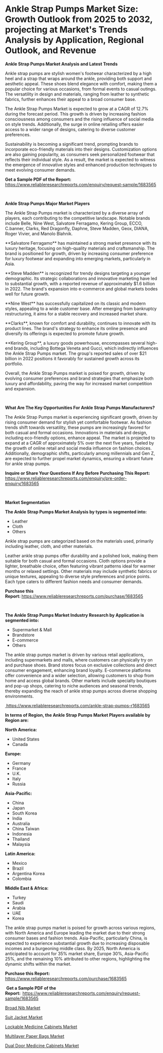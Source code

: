 <p><h1>Ankle Strap Pumps Market Size: Growth Outlook from 2025 to 2032, projecting at Market's Trends Analysis by Application, Regional Outlook, and Revenue</h1></p><p><strong>Ankle Strap Pumps Market Analysis and Latest Trends</strong></p>
<p><p>Ankle strap pumps are stylish women's footwear characterized by a high heel and a strap that wraps around the ankle, providing both support and aesthetic appeal. These shoes blend elegance with comfort, making them a popular choice for various occasions, from formal events to casual outings. The versatility in design and materials, ranging from leather to synthetic fabrics, further enhances their appeal to a broad consumer base.</p><p>The Ankle Strap Pumps Market is expected to grow at a CAGR of 12.7% during the forecast period. This growth is driven by increasing fashion consciousness among consumers and the rising influence of social media on style trends. Additionally, the surge in online retailing offers easier access to a wider range of designs, catering to diverse customer preferences.</p><p>Sustainability is becoming a significant trend, prompting brands to incorporate eco-friendly materials into their designs. Customization options are also gaining popularity, as consumers seek personalized footwear that reflects their individual style. As a result, the market is expected to witness the emergence of innovative styles and enhanced production techniques to meet evolving consumer demands.</p></p>
<p><strong>Get a Sample PDF of the Report:&nbsp;</strong> <a href="https://www.reliableresearchreports.com/enquiry/request-sample/1683565?utm_campaign=12&utm_medium=2&utm_source=Github&utm_content=ia&utm_term=07022025&utm_id=ankle-strap-pumps">https://www.reliableresearchreports.com/enquiry/request-sample/1683565</a></p>
<p>&nbsp;</p>
<p><strong>Ankle Strap Pumps Major Market Players</strong></p>
<p><p>The Ankle Strap Pumps market is characterized by a diverse array of players, each contributing to the competitive landscape. Notable brands include Belle, Nine West, Salvatore Ferragamo, Kering Group, ECCO, C.banner, Clarks, Red Dragonfly, Daphne, Steve Madden, Geox, DIANA, Roger Vivier, and Manolo Blahnik.</p><p>**Salvatore Ferragamo** has maintained a strong market presence with its luxury heritage, focusing on high-quality materials and craftsmanship. The brand is positioned for growth, driven by increasing consumer preference for luxury footwear and expanding into emerging markets, particularly in Asia.</p><p>**Steve Madden** is recognized for trendy designs targeting a younger demographic. Its strategic collaborations and innovative marketing have led to substantial growth, with a reported revenue of approximately $1.6 billion in 2022. The brand's expansion into e-commerce and global markets bodes well for future growth.</p><p>**Nine West** has successfully capitalized on its classic and modern styles, appealing to a wide customer base. After emerging from bankruptcy restructuring, it aims for a stable recovery and increased market share. </p><p>**Clarks**, known for comfort and durability, continues to innovate with its product lines. The brand's strategy to enhance its online presence and diversify its offerings is expected to promote future growth.</p><p>**Kering Group**, a luxury goods powerhouse, encompasses several high-end brands, including Bottega Veneta and Gucci, which indirectly influences the Ankle Strap Pumps market. The group's reported sales of over $21 billion in 2022 positions it favorably for sustained growth across its portfolio.</p><p>Overall, the Ankle Strap Pumps market is poised for growth, driven by evolving consumer preferences and brand strategies that emphasize both luxury and affordability, paving the way for increased market competition and expansion.</p></p>
<p>&nbsp;</p>
<p><strong>What Are The Key Opportunities For Ankle Strap Pumps Manufacturers?</strong></p>
<p><p>The Ankle Strap Pumps market is experiencing significant growth, driven by rising consumer demand for stylish yet comfortable footwear. As fashion trends shift towards versatility, these pumps are increasingly favored for both casual and formal occasions. Innovations in materials and design, including eco-friendly options, enhance appeal. The market is projected to expand at a CAGR of approximately 5% over the next five years, fueled by the growth of online retail and social media influence on fashion choices. Additionally, demographic shifts, particularly among millennials and Gen Z, are expected to further propel market dynamics, ensuring a vibrant future for ankle strap pumps.</p></p>
<p><strong>Inquire or Share Your Questions If Any Before Purchasing This Report:</strong> <a href="https://www.reliableresearchreports.com/enquiry/pre-order-enquiry/1683565?utm_campaign=12&utm_medium=2&utm_source=Github&utm_content=ia&utm_term=07022025&utm_id=ankle-strap-pumps">https://www.reliableresearchreports.com/enquiry/pre-order-enquiry/1683565</a></p>
<p>&nbsp;</p>
<p><strong>Market Segmentation</strong></p>
<p><strong>The Ankle Strap Pumps Market Analysis by types is segmented into:</strong></p>
<p><ul><li>Leather</li><li>Cloth</li><li>Others</li></ul></p>
<p><p>Ankle strap pumps are categorized based on the materials used, primarily including leather, cloth, and other materials. </p><p>Leather ankle strap pumps offer durability and a polished look, making them suitable for both casual and formal occasions. Cloth options provide a lighter, breathable choice, often featuring vibrant patterns ideal for warmer months or relaxed settings. Other materials may include synthetic fabrics or unique textures, appealing to diverse style preferences and price points. Each type caters to different fashion needs and consumer demands.</p></p>
<p><strong>Purchase this Report:&nbsp;</strong><a href="https://www.reliableresearchreports.com/purchase/1683565?utm_campaign=12&utm_medium=2&utm_source=Github&utm_content=ia&utm_term=07022025&utm_id=ankle-strap-pumps">https://www.reliableresearchreports.com/purchase/1683565</a></p>
<p>&nbsp;</p>
<p><strong>The Ankle Strap Pumps Market Industry Research by Application is segmented into:</strong></p>
<p><ul><li>Supermarket & Mall</li><li>Brandstore</li><li>E-commerce</li><li>Others</li></ul></p>
<p><p>The ankle strap pumps market is driven by various retail applications, including supermarkets and malls, where customers can physically try on and purchase shoes. Brand stores focus on exclusive collections and direct consumer engagement, enhancing brand loyalty. E-commerce platforms offer convenience and a wider selection, allowing customers to shop from home and access global brands. Other markets include specialty boutiques and pop-up shops, catering to niche audiences and seasonal trends, thereby expanding the reach of ankle strap pumps across diverse shopping environments.</p></p>
<p><a href="https://www.reliableresearchreports.com/ankle-strap-pumps-r1683565?utm_campaign=12&utm_medium=2&utm_source=Github&utm_content=ia&utm_term=07022025&utm_id=ankle-strap-pumps">&nbsp;https://www.reliableresearchreports.com/ankle-strap-pumps-r1683565</a></p>
<p><strong>In terms of Region, the Ankle Strap Pumps Market Players available by Region are:</strong></p>
<p>
    <p> <strong> North America: </strong>
        <ul>
            <li>United States</li>
            <li>Canada</li>
        </ul>
        </p> 
    <p> <strong> Europe: </strong>
        <ul>
            <li>Germany</li>
            <li>France</li>
            <li>U.K.</li>
            <li>Italy</li>
            <li>Russia</li>
        </ul>
        </p> 
    <p> <strong> Asia-Pacific: </strong>
        <ul>
            <li>China</li>
            <li>Japan</li>
            <li>South Korea</li>
            <li>India</li>
            <li>Australia</li>
            <li>China Taiwan</li>
            <li>Indonesia</li>
            <li>Thailand</li>
            <li>Malaysia</li>
        </ul>
        </p> 
    <p> <strong> Latin America: </strong>
        <ul>
            <li>Mexico</li>
            <li>Brazil</li>
            <li>Argentina Korea</li>
            <li>Colombia</li>
        </ul>
        </p> 
    <p> <strong> Middle East & Africa: </strong>
        <ul>
            <li>Turkey</li>
            <li>Saudi</li>
            <li>Arabia</li>
            <li>UAE</li>
            <li>Korea</li>
        </ul>
    </p>
    </p>
<p><p>The ankle strap pumps market is poised for growth across various regions, with North America and Europe leading the market due to their strong consumer bases and fashion trends. Asia-Pacific, particularly China, is expected to experience substantial growth due to increasing disposable incomes and a burgeoning middle class. By 2025, North America is anticipated to account for 35% market share, Europe 30%, Asia-Pacific 25%, and the remaining 10% attributed to other regions, highlighting the dynamic shifts within the market.</p></p>
<p><strong>Purchase this Report: </strong><a href="https://www.reliableresearchreports.com/purchase/1683565?utm_campaign=12&utm_medium=2&utm_source=Github&utm_content=ia&utm_term=07022025&utm_id=ankle-strap-pumps">https://www.reliableresearchreports.com/purchase/1683565</a></p>
<p>&nbsp;<strong>Get a Sample PDF of the Report:&nbsp;&nbsp;</strong><a href="https://www.reliableresearchreports.com/enquiry/request-sample/1683565?utm_campaign=12&utm_medium=2&utm_source=Github&utm_content=ia&utm_term=07022025&utm_id=ankle-strap-pumps">https://www.reliableresearchreports.com/enquiry/request-sample/1683565</a></p>
<p><strong></strong></p>
<p><p><a href="https://github.com/aidelndasse/Market-Research-Report-List-1/blob/main/broad-nib-market.md?utm_campaign=12&utm_medium=2&utm_source=Github&utm_content=ia&utm_term=07022025&utm_id=ankle-strap-pumps">Broad Nib Market</a></p><p><a href="https://github.com/amoakuolaopa/Market-Research-Report-List-1/blob/main/suit-jacket-market.md?utm_campaign=12&utm_medium=2&utm_source=Github&utm_content=ia&utm_term=07022025&utm_id=ankle-strap-pumps">Suit Jacket Market</a></p><p><a href="https://github.com/abuugjetaj/Market-Research-Report-List-1/blob/main/lockable-medicine-cabinets-market.md?utm_campaign=12&utm_medium=2&utm_source=Github&utm_content=ia&utm_term=07022025&utm_id=ankle-strap-pumps">Lockable Medicine Cabinets Market</a></p><p><a href="https://github.com/rabiumofer/Market-Research-Report-List-1/blob/main/multilayer-paper-bags-market.md?utm_campaign=12&utm_medium=2&utm_source=Github&utm_content=ia&utm_term=07022025&utm_id=ankle-strap-pumps">Multilayer Paper Bags Market</a></p><p><a href="https://github.com/tszkintruca/Market-Research-Report-List-1/blob/main/dual-door-medicine-cabinets-market.md?utm_campaign=12&utm_medium=2&utm_source=Github&utm_content=ia&utm_term=07022025&utm_id=ankle-strap-pumps">Dual Door Medicine Cabinets Market</a></p></p>